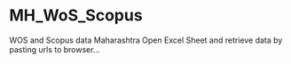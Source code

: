 # MH_WoS_Scopus
WOS and Scopus data Maharashtra
Open Excel Sheet and retrieve data by pasting urls to browser...
